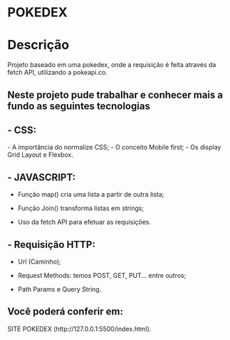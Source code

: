 <H1 aligh = "center" >POKEDEX</H1>


<h1>Descrição</h1>
Projeto baseado em uma pokedex, onde a requisição é feita através da fetch API, utilizando a pokeapi.co.



<h2>Neste projeto pude trabalhar e conhecer mais a fundo as seguintes tecnologias </h2>

<h2>- CSS:</h2>
- A importância do normalize CSS;
- O conceito Mobile first;
- Os display Grid Layout e Flexbox.

<h2>- JAVASCRIPT:</h2>

- Função map() cria uma lista a partir de outra lista;

- Função Join() transforma listas em strings;
  
- Uso da fetch API para efetuar as requisições.

<h2>- Requisição HTTP:</h2>

- Url (Caminho);

- Request Methods: temos POST, GET, PUT... entre outros;
  
- Path Params e Query String.

<h2 bold>Você poderá conferir em:</h2>
SITE POKEDEX (http://127.0.0.1:5500/index.html).


